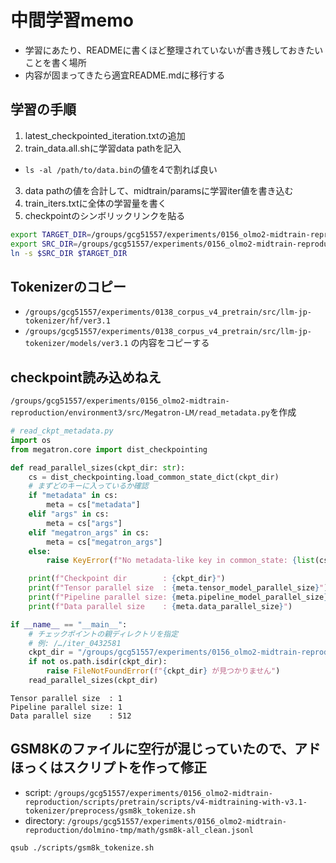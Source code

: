 # 中間学習memo

- 学習にあたり、READMEに書くほど整理されていないが書き残しておきたいことを書く場所
- 内容が固まってきたら適宜README.mdに移行する

## 学習の手順

1. latest_checkpointed_iteration.txtの追加
2. train_data.all.shに学習data pathを記入
  - `ls -al /path/to/data.bin`の値を4で割れば良い
3. data pathの値を合計して、midtrain/paramsに学習iter値を書き込む
4. train_iters.txtに全体の学習量を書く
5. checkpointのシンボリックリンクを貼る
```sh
export TARGET_DIR=/groups/gcg51557/experiments/0156_olmo2-midtrain-reproduction/scripts/pretrain/scripts/v4-midtraining-with-v3.1-tokenizer/tasks/v4-megamath-pro-max/7.7b_v4_3.5t_tokenizer_v3.1/80B/checkpoints/iter_0432581
export SRC_DIR=/groups/gcg51557/experiments/0156_olmo2-midtrain-reproduction/scripts/pretrain/scripts/v4-midtraining-with-v3.1-tokenizer/tasks/checkpoints_bak/7.7b_v4_3.5t_tokenizer_v3.1/iter_0432581
ln -s $SRC_DIR $TARGET_DIR
```

## Tokenizerのコピー

- `/groups/gcg51557/experiments/0138_corpus_v4_pretrain/src/llm-jp-tokenizer/hf/ver3.1`
- `/groups/gcg51557/experiments/0138_corpus_v4_pretrain/src/llm-jp-tokenizer/models/ver3.1`
の内容をコピーする

## checkpoint読み込めねえ

`/groups/gcg51557/experiments/0156_olmo2-midtrain-reproduction/environment3/src/Megatron-LM/read_metadata.py`を作成
```py
# read_ckpt_metadata.py
import os
from megatron.core import dist_checkpointing

def read_parallel_sizes(ckpt_dir: str):
    cs = dist_checkpointing.load_common_state_dict(ckpt_dir)
    # まずどのキーに入っているか確認
    if "metadata" in cs:
        meta = cs["metadata"]
    elif "args" in cs:
        meta = cs["args"]
    elif "megatron_args" in cs:
        meta = cs["megatron_args"]
    else:
        raise KeyError(f"No metadata-like key in common_state: {list(cs.keys())}")

    print(f"Checkpoint dir        : {ckpt_dir}")
    print(f"Tensor parallel size  : {meta.tensor_model_parallel_size}")
    print(f"Pipeline parallel size: {meta.pipeline_model_parallel_size}")
    print(f"Data parallel size    : {meta.data_parallel_size}")

if __name__ == "__main__":
    # チェックポイントの親ディレクトリを指定
    # 例: /…/iter_0432581
    ckpt_dir = "/groups/gcg51557/experiments/0156_olmo2-midtrain-reproduction/scripts/pretrain/scripts/v4-midtraining-with-v3.1-tokenizer/tasks/checkpoints_bak/7.7b_v4_3.5t_tokenizer_v3.1/iter_0432581/"
    if not os.path.isdir(ckpt_dir):
        raise FileNotFoundError(f"{ckpt_dir} が見つかりません")
    read_parallel_sizes(ckpt_dir)
```

```stdout
Tensor parallel size  : 1
Pipeline parallel size: 1
Data parallel size    : 512
```


## GSM8Kのファイルに空行が混じっていたので、アドほっくはスクリプトを作って修正

- script: `/groups/gcg51557/experiments/0156_olmo2-midtrain-reproduction/scripts/pretrain/scripts/v4-midtraining-with-v3.1-tokenizer/preprocess/gsm8k_tokenize.sh`
- directory: `/groups/gcg51557/experiments/0156_olmo2-midtrain-reproduction/dolmino-tmp/math/gsm8k-all_clean.jsonl`

```sh
qsub ./scripts/gsm8k_tokenize.sh
```

